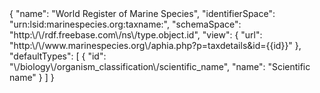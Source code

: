 
<!DOCTYPE html>
<html>
<body>
{
  "name": "World Register of Marine Species",
  "identifierSpace": "urn:lsid:marinespecies.org:taxname:",
  "schemaSpace": "http:\/\/rdf.freebase.com\/ns\/type.object.id",
  "view": {
    "url": "http:\/\/www.marinespecies.org\/aphia.php?p=taxdetails&id={{id}}"
},
"defaultTypes": [
  {
    "id": "\/biology\/organism_classification\/scientific_name",
    "name": "Scientific name"
    }
  ]
}
</body>
</html>

